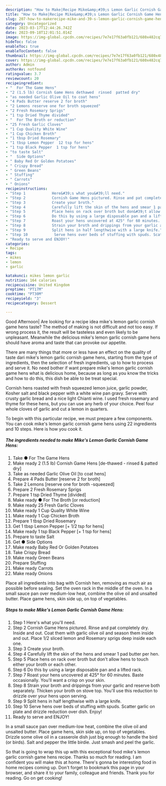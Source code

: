 ```yaml
---
description: "How to Make|Recipe Mike&amp;#39;s Lemon Garlic Cornish Game Hens {That is Special"
title: "How to Make|Recipe Mike&amp;#39;s Lemon Garlic Cornish Game Hens {That is Special"
slug: 207-how-to-makerecipe-mike-and-39-s-lemon-garlic-cornish-game-hens-that-is-special
category: Uncategorized
date: 2023-03-17T12:44:26.742Z
date: 2023-09-18T12:01:51.014Z
image: https://img-global.cpcdn.com/recipes/7e7e17f63a0fb121/680x482cq70/mikes-lemon-garlic-cornish-game-hens-recipe-main-photo.jpg
hideToc: false
enableToc: true
enableTocContent: false
thumbnail: https://img-global.cpcdn.com/recipes/7e7e17f63a0fb121/680x482cq70/mikes-lemon-garlic-cornish-game-hens-recipe-main-photo.jpg
cover: https://img-global.cpcdn.com/recipes/7e7e17f63a0fb121/680x482cq70/mikes-lemon-garlic-cornish-game-hens-recipe-main-photo.jpg
author: Admin
authorAv: notfound
ratingvalue: 3.7
reviewcount: 20
recipeingredient:
- "  For The Game Hens"
- "2 (1.5 lb) Cornish Game Hens dethawed  rinsed  patted dry"
- "as needed Garlic Olive Oil to coat hens"
- "4 Pads Butter reserve 2 for broth"
- "2 Lemons reserve one for broth squeezed"
- "2 Fresh Rosemary Sprigs"
- "1 tsp Dried Thyme divided"
- "  For The Broth or reduction"
- "25 Fresh Garlic Cloves"
- "1 Cup Quality White Wine"
- "1 Cup Chicken Broth"
- "1 tbsp Dried Rosemary"
- "1 tbsp Lemon Pepper  12 tsp for hens"
- "1 tsp Black Pepper  1 tsp for hens"
- "to taste Salt"
- "  Side Options"
- " Baby Red Or Golden Potatoes"
- " Crispy Bread"
- " Green Beans"
- " Stuffing"
- " Carrots"
- " Onions"
recipeinstructions:
- "Step 1            Here&#39;s what you&#39;ll need."
- "Step 2            Cornish Game Hens pictured. Rinse and pat completely dry. Inside and out. Coat them with garlic olive oil and season them inside and out. Place 1/2 sliced lemon and Rosemary sprigs deep inside each one."
- "Step 3            Create your broth."
- "Step 4            Carefully lift the skin of the hens and smear 1 pad butter per hen."
- "Step 5            Place hens on rack over broth but don&#39;t allow hens to touch either your broth or each other."
- "Step 6            Do this by using a large disposable pan and a lifted rack."
- "Step 7            Roast your hens uncovered at 425° for 60 minutes. Baste occasionally. You&#39;ll want a crisp on your skin."
- "Step 8            Strain your broth and drippings from your garlic and reserve both separately. Thicken your broth on stove top. You&#39;ll use this reduction to drizzle over your hens upon serving."
- "Step 9            Split hens in half lengthwise with a large knife."
- "Step 10            Serve hens over beds of stuffing with spuds. Scatter garlic on plate and drizzle reduction over dish. Enjoy!"
- "Ready to serve and ENJOY!"
categories:
- Recipe
tags:
- mikes
- lemon
- garlic

katakunci: mikes lemon garlic 
nutrition: 164 calories
recipecuisine: United Kingdom
preptime: "PT17M"
cooktime: "PT30M"
recipeyield: "3"
recipecategory: Dessert

---
```



Good Afternoon| Are looking for a recipe idea mike&#39;s lemon garlic cornish game hens taste? The method of making is not difficult and not too easy. If wrong process it, the result will be tasteless and even likely to be unpleasant. Meanwhile the delicious mike&#39;s lemon garlic cornish game hens should have aroma and taste that can provoke our appetite.






There are many things that more or less have an effect on the quality of taste dari mike&#39;s lemon garlic cornish game hens, starting from the type of ingredients, then the selection of fresh ingredients, up to how to process and serve it. No need bother if want prepare mike&#39;s lemon garlic cornish game hens what is delicious home, because as long as you know the tricks and how to do this, this dish be able to be treat  special.


Cornish hens roasted with fresh squeezed lemon juice, garlic powder, Kosher salt and black pepper with a white wine pan gravy. Serve with crusty garlic bread and a nice light Chianti wine. I used fresh rosemary and thyme for these hens, but you can use any herb of your choice. Peel four whole cloves of garlic and cut a lemon in quarters.


To begin with this particular recipe, we must prepare a few components. You can cook mike&#39;s lemon garlic cornish game hens using 22 ingredients and 10 steps. Here is how you cook it.

<!--inarticleads1-->

##### The ingredients needed to make Mike&#39;s Lemon Garlic Cornish Game Hens:

1. Take  ● For The Game Hens
1. Make ready 2 (1.5 lb) Cornish Game Hens [de-thawed - rinsed &amp; patted dry]
1. Take as needed Garlic Olive Oil [to coat hens]
1. Prepare 4 Pads Butter [reserve 2 for broth]
1. Take 2 Lemons [reserve one for broth -squeezed]
1. Prepare 2 Fresh Rosemary Sprigs
1. Prepare 1 tsp Dried Thyme [divided]
1. Make ready  ● For The Broth [or reduction]
1. Make ready 25 Fresh Garlic Cloves
1. Make ready 1 Cup Quality White Wine
1. Make ready 1 Cup Chicken Broth
1. Prepare 1 tbsp Dried Rosemary
1. Get 1 tbsp Lemon Pepper [+ 1/2 tsp for hens]
1. Make ready 1 tsp Black Pepper [+ 1 tsp for hens]
1. Prepare to taste Salt
1. Get  ● Side Options
1. Make ready  Baby Red Or Golden Potatoes
1. Take  Crispy Bread
1. Make ready  Green Beans
1. Prepare  Stuffing
1. Make ready  Carrots
1. Make ready  Onions


Place all ingredients into bag with Cornish hen, removing as much air as possible before sealing. Set the oven rack in the middle of the oven. In a small sauce pan over medium-low heat, combine the olive oil and unsalted butter. Place game hens, skin side up, on top of vegetables. 

<!--inarticleads2-->

##### Steps to make Mike&#39;s Lemon Garlic Cornish Game Hens:

1. Step 1            Here&#39;s what you&#39;ll need.
1. Step 2            Cornish Game Hens pictured. Rinse and pat completely dry. Inside and out. Coat them with garlic olive oil and season them inside and out. Place 1/2 sliced lemon and Rosemary sprigs deep inside each one.
1. Step 3            Create your broth.
1. Step 4            Carefully lift the skin of the hens and smear 1 pad butter per hen.
1. Step 5            Place hens on rack over broth but don&#39;t allow hens to touch either your broth or each other.
1. Step 6            Do this by using a large disposable pan and a lifted rack.
1. Step 7            Roast your hens uncovered at 425° for 60 minutes. Baste occasionally. You&#39;ll want a crisp on your skin.
1. Step 8            Strain your broth and drippings from your garlic and reserve both separately. Thicken your broth on stove top. You&#39;ll use this reduction to drizzle over your hens upon serving.
1. Step 9            Split hens in half lengthwise with a large knife.
1. Step 10            Serve hens over beds of stuffing with spuds. Scatter garlic on plate and drizzle reduction over dish. Enjoy!
1. Ready to serve and ENJOY!

In a small sauce pan over medium-low heat, combine the olive oil and unsalted butter. Place game hens, skin side up, on top of vegetables. Drizzle some olive oil in a casserole dish just big enough to handle the bird (or birds). Salt and pepper the little birdie. Just smash and peel the garlic. 

So that is going to wrap this up with this exceptional food mike&#39;s lemon garlic cornish game hens recipe. Thanks so much for reading. I am confident you will make this at home. There's gonna be interesting food in home recipes coming up. Don't forget to bookmark this page in your browser, and share it to your family, colleague and friends. Thank you for reading. Go on get cooking!
